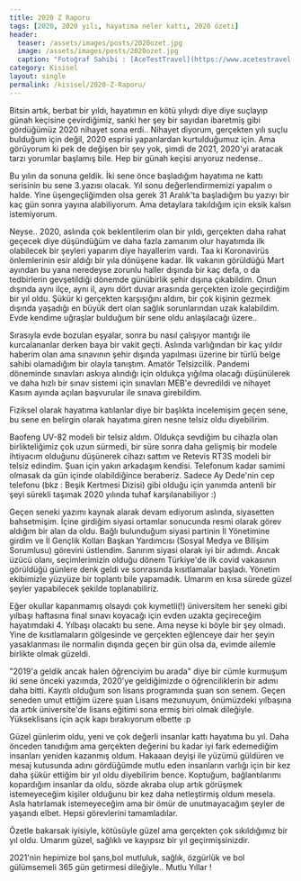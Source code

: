 ```yaml
---
title: 2020 Z Raporu
tags: [2020, 2020 yılı, hayatıma neler kattı, 2020 özeti]
header:
  teaser: /assets/images/posts/2020ozet.jpg
  image: /assets/images/posts/2020ozet.jpg
  caption: "Fotoğraf Sahibi : [AceTestTravel](https://www.acetestravel.com/2021-New-Year-Party-on-Istanbul-Bosphorus.html)"
category: Kisisel
layout: single
permalink: /kisisel/2020-Z-Raporu/
---
```


Bitsin artık, berbat bir yıldı, hayatımın en kötü yılıydı diye diye suçlayıp günah keçisine çevirdiğimiz, sanki her şey bir sayıdan ibaretmiş gibi gördüğümüz 2020 nihayet sona erdi.. Nihayet diyorum, gerçekten yılı suçlu bulduğum için değil, 2020 esprisi yapanlardan kurtulduğumuz için. Ama görüyorum ki pek de değişen bir şey yok, şimdi de 2021, 2020'yi aratacak tarzı yorumlar başlamış bile. Hep bir günah keçisi arıyoruz nedense..

Bu yılın da sonuna geldik. İki sene önce başladığım hayatıma ne kattı serisinin bu sene 3.yazısı olacak. Yıl sonu değerlendirmemizi yapalım o halde. Yine üşengeçliğimden olsa gerek 31 Aralık'ta başladığım bu yazıyı bir kaç gün sonra yayına alabiliyorum. Ama detaylara takıldığım için eksik kalsın istemiyorum.

Neyse.. 2020, aslında çok beklentilerim olan bir yıldı, gerçekten daha rahat geçecek diye düşündüğüm ve daha fazla zamanım olur hayatımda ilk olabilecek bir şeyleri yaparım diye hayallerim vardı. Taa ki Koronavirüs önlemlerinin esir aldığı bir yıla dönüşene kadar. İlk vakanın görüldüğü Mart ayından bu yana neredeyse zorunlu haller dışında bir kaç defa, o da tedbirlerin gevşetildiği dönemde günübirlik şehir dışına çıkabildim. Onun dışında aynı ilçe, aynı il, aynı dört duvar arasında gerçekten izole geçirdiğim bir yıl oldu. Şükür ki gerçekten karşışığını aldım, bir çok kişinin gezmek dışında yaşadığı en büyük dert olan sağlık sorunlarından uzak kalabildim. Evde kendime uğraşlar bulduğum bir sene oldu anlaşılacağı üzere..

Sırasıyla evde bozulan eşyalar, sonra bu nasıl çalışıyor mantığı ile kurcalananlar derken baya bir vakit geçti. Aslında varlığından bir kaç yıldır haberim olan ama sınavının şehir dışında yapılması üzerine bir türlü belge sahibi olamadığım bir olayla tanıştım. Amatör Telsizcilik. Pandemi döneminde sınavları askıya alındığı için oldukça yığılma olacağı düşünülerek ve daha hızlı bir sınav sistemi için sınavları MEB'e devredildi ve nihayet Kasım ayında açılan başvurular ile sınava girebildim.

Fiziksel olarak hayatıma katılanlar diye bir başlıkta incelemişim geçen sene, bu sene en belirgin olarak hayatıma giren nesne telsiz oldu diyebilirim.

Baofeng UV-82 modeli bir telsiz aldım. Oldukça sevdiğim bu cihazla olan birlikteliğimiz çok uzun sürmedi, bir süre sonra daha gelişmiş bir modele ihtiyacım olduğunu düşünerek cihazı sattım ve Retevis RT3S modeli bir telsiz edindim. Şuan için yakın arkadaşım kendisi. Telefonum kadar samimi olmasak da gün içinde olabildiğince beraberiz. Sadece Ay Dede'nin cep telefonu (bkz : Beşik Kertmesi Dizisi) gibi olduğu için yanımda antenli bir şeyi sürekli taşımak 2020 yılında tuhaf karşılanabiliyor :)

Geçen seneki yazımı kaynak alarak devam ediyorum aslında, siyasetten bahsetmişim. İçine girdiğim siyasi ortamlar sonucunda resmi olarak görev aldığım bir alan da oldu. Bağlı bulunduğum siyasi partinin İl Yönetimine girdim ve İl Gençlik Kolları Başkan Yardımcısı (Sosyal Medya ve Bilişim Sorumlusu) görevini üstlendim. Sanırım siyasi olarak iyi bir adımdı. Ancak üzücü olanı, seçimlerimizin olduğu dönem Türkiye'de ilk covid vakasının görüldüğü günlere denk geldi ve sonrasında kısıtlamalar başladı. Yönetim ekibimizle yüzyüze bir toplantı bile yapamadık. Umarım en kısa sürede güzel şeyler yapabilecek şekilde toplanabiliriz.

Eğer okullar kapanmamış olsaydı çok kıymetli(!) üniversitem her seneki gibi yılbaşı haftasına final sınavı koyacağı için evden uzakta geçireceğim hayatımdaki 4. Yılbaşı olacaktı bu sene. Ama neyse ki böyle bir şey olmadı. Yine de kısıtlamaların gölgesinde ve gerçekten eğlenceye dair her şeyin yasaklanması ile normalin dışında geçen bir gün olsa da, evimde ailemle birlikte olmak güzeldi.

"2019'a geldik ancak halen öğrenciyim bu arada" diye bir cümle kurmuşum iki sene önceki yazımda, 2020'ye geldiğimizde o öğrenciliklerin bir adımı daha bitti. Kayıtlı olduğum son lisans programında şuan son senem. Geçen seneden umut ettiğim üzere şuan Lisans mezunuyum, önümüzdeki yılbaşına da artık üniversite'de lisans eğitimi sona ermiş biri olmak dileğiyle. Yükseklisans için açık kapı bırakıyorum elbette :p

Güzel günlerim oldu, yeni ve çok değerli insanlar kattı hayatıma bu yıl. Daha önceden tanıdığım ama gerçekten değerini bu kadar iyi fark edemediğim insanları yeniden kazanmış oldum. Hakaaan deyişi ile yüzümü güldüren ve mesaj kutusunda adını gördüğümde mutlu eden insanların varlığı için bir kez daha şükür ettiğim bir yıl oldu diyebilirim bence. Koptuğum, bağlantılarımı kopardığım insanlar da oldu, sözde akraba olup artık görüşmek istemeyeceğim kişiler olduğunu bir kez daha netleştirmiş oldum mesela. Asla hatırlamak istemeyeceğim ama bir ömür de unutmayacağım şeyler de yaşandı elbet. Hepsi görevlerini tamamladılar.

Özetle bakarsak iyisiyle, kötüsüyle güzel ama gerçekten çok sıkıldığımız bir yıl oldu.
Umarım güzel, sağlıklı ve kayıpsız bir yıl geçirmişsinizdir.

2021'nin hepimize bol şans,bol mutluluk, sağlık, özgürlük ve bol gülümsemeli 365 gün getirmesi dileğiyle.. Mutlu Yıllar !
